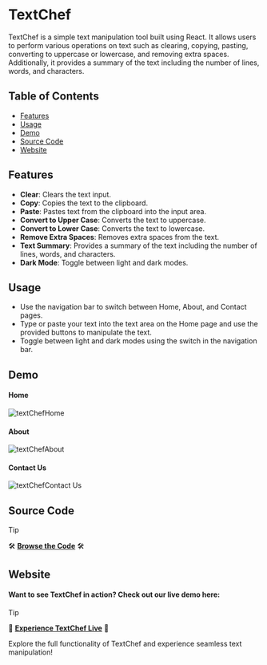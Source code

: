 # TextChef

TextChef is a simple text manipulation tool built using React. It allows users to perform various operations on text such as clearing, copying, pasting, converting to uppercase or lowercase, and removing extra spaces. Additionally, it provides a summary of the text including the number of lines, words, and characters.

## Table of Contents
- [Features](#features)
- [Usage](#usage)
- [Demo](#Demo)
- [Source Code](#Source-Code)
- [Website](#Website)

## Features
- **Clear**: Clears the text input.
- **Copy**: Copies the text to the clipboard.
- **Paste**: Pastes text from the clipboard into the input area.
- **Convert to Upper Case**: Converts the text to uppercase.
- **Convert to Lower Case**: Converts the text to lowercase.
- **Remove Extra Spaces**: Removes extra spaces from the text.
- **Text Summary**: Provides a summary of the text including the number of lines, words, and characters.
- **Dark Mode**: Toggle between light and dark modes.

## Usage
- Use the navigation bar to switch between Home, About, and Contact pages.
- Type or paste your text into the text area on the Home page and use the provided buttons to manipulate the text.
- Toggle between light and dark modes using the switch in the navigation bar.

## Demo
#### Home
![textChefHome](https://github.com/the-zoomeee/Text-manipulation-app-using-react/assets/154297263/e170405b-abfe-4527-b26a-c732769b5a50)

#### About
![textChefAbout](https://github.com/the-zoomeee/Text-manipulation-app-using-react/assets/154297263/901aea7d-3c2a-439a-9cb4-99e525ddd721)

#### Contact Us
![textChefContact Us](https://github.com/the-zoomeee/Text-manipulation-app-using-react/assets/154297263/73eeb699-8792-487e-8298-06272c73c7b5)

## Source Code

> [!Tip]
> 🛠️ **[Browse the Code](https://github.com/the-zoomeee/Text-manipulation-app-using-react)** 🛠️

## Website
#### Want to see TextChef in action? Check out our live demo here:

> [!Tip]
> 🚀 **[Experience TextChef Live](https://the-zoomeee.github.io/textChef/)** 🚀

Explore the full functionality of TextChef and experience seamless text manipulation!
